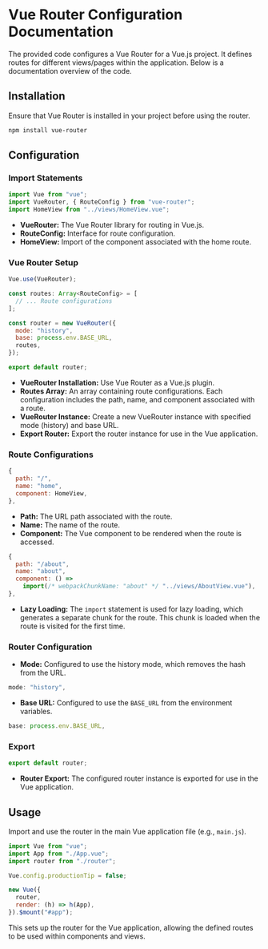 # Vue Router Configuration Documentation

The provided code configures a Vue Router for a Vue.js project. It defines routes for different views/pages within the application. Below is a documentation overview of the code.

## Installation

Ensure that Vue Router is installed in your project before using the router.

```bash
npm install vue-router
```

## Configuration

### Import Statements

```javascript
import Vue from "vue";
import VueRouter, { RouteConfig } from "vue-router";
import HomeView from "../views/HomeView.vue";
```

- **VueRouter:** The Vue Router library for routing in Vue.js.
- **RouteConfig:** Interface for route configuration.
- **HomeView:** Import of the component associated with the home route.

### Vue Router Setup

```javascript
Vue.use(VueRouter);

const routes: Array<RouteConfig> = [
  // ... Route configurations
];

const router = new VueRouter({
  mode: "history",
  base: process.env.BASE_URL,
  routes,
});

export default router;
```

- **VueRouter Installation:** Use Vue Router as a Vue.js plugin.
- **Routes Array:** An array containing route configurations. Each configuration includes the path, name, and component associated with a route.
- **VueRouter Instance:** Create a new VueRouter instance with specified mode (history) and base URL.
- **Export Router:** Export the router instance for use in the Vue application.

### Route Configurations

```javascript
{
  path: "/",
  name: "home",
  component: HomeView,
},
```

- **Path:** The URL path associated with the route.
- **Name:** The name of the route.
- **Component:** The Vue component to be rendered when the route is accessed.

```javascript
{
  path: "/about",
  name: "about",
  component: () =>
    import(/* webpackChunkName: "about" */ "../views/AboutView.vue"),
},
```

- **Lazy Loading:** The `import` statement is used for lazy loading, which generates a separate chunk for the route. This chunk is loaded when the route is visited for the first time.

### Router Configuration

- **Mode:** Configured to use the history mode, which removes the hash from the URL.

```javascript
mode: "history",
```

- **Base URL:** Configured to use the `BASE_URL` from the environment variables.

```javascript
base: process.env.BASE_URL,
```

### Export

```javascript
export default router;
```

- **Router Export:** The configured router instance is exported for use in the Vue application.

## Usage

Import and use the router in the main Vue application file (e.g., `main.js`).

```javascript
import Vue from "vue";
import App from "./App.vue";
import router from "./router";

Vue.config.productionTip = false;

new Vue({
  router,
  render: (h) => h(App),
}).$mount("#app");
```

This sets up the router for the Vue application, allowing the defined routes to be used within components and views.